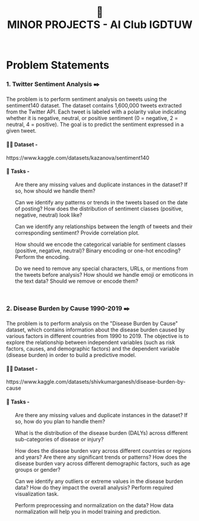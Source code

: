 <h1 align="center"> 🤖 <br />
MINOR PROJECTS - AI Club IGDTUW </h1> <br />

# Problem Statements

<h3>1. Twitter Sentiment Analysis ✒️ </h3>
<p> The problem is to perform sentiment analysis on tweets using the sentiment140 dataset. The dataset contains 1,600,000 tweets extracted from the Twitter API. Each tweet is labeled with a polarity value indicating whether it is negative, neutral, or positive sentiment (0 = negative, 2 = neutral, 4 = positive). The goal is to predict the sentiment expressed in a given tweet.<p>
<h4>👩‍💻 Dataset - </h4><p>https://www.kaggle.com/datasets/kazanova/sentiment140<p>
<h4>📌 Tasks - </h4>
<ul>Are there any missing values and duplicate instances in the dataset? If so, how should we handle them?</ul>
<ul>Can we identify any patterns or trends in the tweets based on the date of posting? How does the distribution of sentiment classes (positive, negative, neutral) look like?</ul>
<ul>Can we identify any relationships between the length of tweets and their corresponding sentiment? Provide correlation plot.</ul>
<ul>How should we encode the categorical variable for sentiment classes (positive, negative, neutral)? Binary encoding or one-hot encoding? Perform the encoding.</ul>
<ul>Do we need to remove any special characters, URLs, or mentions from the tweets before analysis? How should we handle emoji or emoticons in the text data? Should we remove or encode them?</ul><br />


<h3>2. Disease Burden by Cause 1990-2019  ✒️ </h3>
<p> The problem is to perform analysis on the "Disease Burden by Cause" dataset, which contains information about the disease burden caused by various factors in different countries from 1990 to 2019. The objective is to explore the relationship between independent variables (such as risk factors, causes, and demographic factors) and the dependent variable (disease burden) in order to build a predictive model.<p>
<h4>👩‍💻 Dataset - </h4><p>https://www.kaggle.com/datasets/shivkumarganesh/disease-burden-by-cause<p>
<h4>📌 Tasks - </h4>
<ul>Are there any missing values and duplicate instances in the dataset? If so, how do you plan to handle them?</ul>
<ul>What is the distribution of the disease burden (DALYs) across different sub-categories of disease or injury?</ul>
<ul>How does the disease burden vary across different countries  or regions and years? Are there any significant trends or patterns? How does the disease burden vary across different demographic factors, such as age groups or gender?</ul>
<ul>Can we identify any outliers or extreme values in the disease burden data? How do they impact the overall analysis? Perform required visualization task.</ul>
<ul>Perform preprocessing and normalization on the data? How data normalization will help you in model training and prediction.</ul><br />
